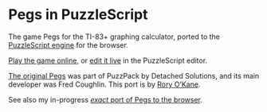 Pegs in PuzzleScript
====================

The game Pegs for the TI-83+ graphing calculator, ported to the [PuzzleScript engine](http://www.puzzlescript.net/) for the browser.

[Play the game online](http://www.puzzlescript.net/play.html?p=6862358), or [edit it live](http://www.puzzlescript.net/editor.html?hack=6862358) in the PuzzleScript editor.

[The original Pegs](http://www.detachedsolutions.com/puzzpack/pegs.php) was part of PuzzPack by Detached Solutions, and its main developer was Fred Coughlin. This port is by [Rory O’Kane](http://roryokane.com/).

See also my in-progress [*exact* port of Pegs to the browser](https://github.com/roryokane/pegs-js).
